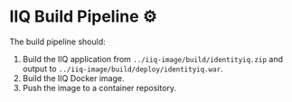 # IIQ Build Pipeline ⚙️

The build pipeline should:

1. Build the IIQ application from `../iiq-image/build/identityiq.zip` and output to `../iiq-image/build/deploy/identityiq.war`.
2. Build the IIQ Docker image.
3. Push the image to a container repository.